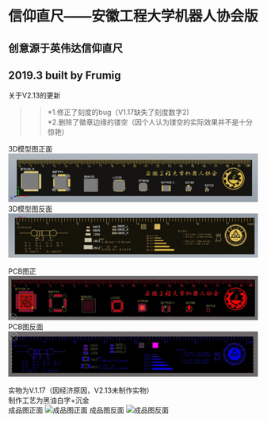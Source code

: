 # 信仰直尺——安徽工程大学机器人协会版
## 创意源于英伟达信仰直尺
## 2019.3 built by Frumig
关于V2.13的更新<br>
>>*1.修正了刻度的bug（V1.17缺失了刻度数字2)<br>
>>*2.删除了徽章边缘的镂空（因个人认为镂空的实际效果并不是十分惊艳）

3D模型图正面
![3D模型图正面](https://github.com/El-Psy-Congro/Faith-ruler-Version-of-Robot-Association/blob/master/Images/3D_model_diagram_A.jpg)
3D模型图反面
![3D模型图反面](https://github.com/El-Psy-Congro/Faith-ruler-Version-of-Robot-Association/blob/master/Images/3D_model_diagram_B.jpg)

PCB图正
![PCB图正面](https://github.com/El-Psy-Congro/Faith-ruler-Version-of-Robot-Association/blob/master/Images/PCB_A.jpg)
PCB图反面
![PCB图反面](https://github.com/El-Psy-Congro/Faith-ruler-Version-of-Robot-Association/blob/master/Images/PCB_B.jpg)

实物为V.1.17（因经济原因，V2.13未制作实物）<br>
制作工艺为黑油白字+沉金<br>
成品图正面
![成品图正面](https://github.com/El-Psy-Congro/Faith-ruler-Version-of-Robot-Association/blob/master/Images/Finished_product_drawing_A.jpg)
成品图反面
![成品图反面](https://github.com/El-Psy-Congro/Faith-ruler-Version-of-Robot-Association/blob/master/Images/Finished_product_drawing_B.jpg)
